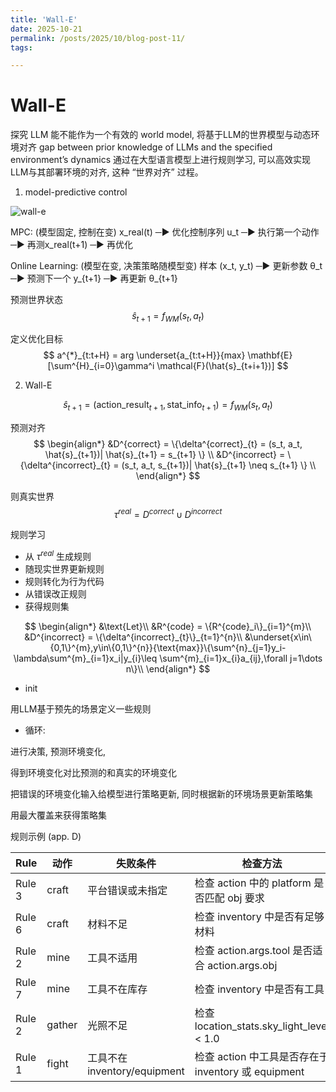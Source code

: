 ```yaml
---
title: 'Wall-E'
date: 2025-10-21
permalink: /posts/2025/10/blog-post-11/
tags:

---
```


Wall-E
======

探究 LLM 能不能作为一个有效的 world model, 将基于LLM的世界模型与动态环境对齐
gap between prior knowledge of LLMs and the specified environment’s dynamics
通过在大型语言模型上进行规则学习, 可以高效实现LLM与其部署环境的对齐, 这种 “世界对齐” 过程。

1. model-predictive control

![wall-e](https://worfsmile.github.io//assets/images/2025-10-21-blog-post-11/image.png)

MPC:
(模型固定, 控制在变)
x_real(t) ─► 优化控制序列 u_t ─► 执行第一个动作 ─► 再测x_real(t+1) ─► 再优化

Online Learning:
(模型在变, 决策策略随模型变)
样本 (x_t, y_t) ─► 更新参数 θ_t ─► 预测下一个 y_{t+1} ─► 再更新 θ_{t+1}

预测世界状态
$$
\hat{s}_{t+1} = f_{WM}(s_t, a_t)
$$

定义优化目标
$$
a^{*}_{t:t+H} = arg \underset{a_{t:t+H}}{max} \mathbf{E}[\sum^{H}_{i=0}\gamma^i \mathcal{F}(\hat{s}_{t+i+1})]
$$

2. Wall-E

$$
\hat{s}_{t+1} = (\text{action\_result}_{t+1}, \text{stat\_info}_{t+1}) = f_{WM}(s_t, a_t)
$$

预测对齐
$$
\begin{align*}
&D^{correct} = \{\delta^{correct}_{t} = (s_t, a_t, \hat{s}_{t+1})| \hat{s}_{t+1} = s_{t+1} \} \\
&D^{incorrect} = \{\delta^{incorrect}_{t} = (s_t, a_t, s_{t+1})| \hat{s}_{t+1} \neq s_{t+1} \} \\
\end{align*}
$$

则真实世界
$$
\tau^{real} = D^{correct} \cup D^{incorrect}
$$

规则学习

- 从 $\tau^{real}$ 生成规则
- 随现实世界更新规则
- 规则转化为行为代码
- 从错误改正规则
- 获得规则集

$$
\begin{align*}
&\text{Let}\\
&R^{code} = \{R^{code}_i\}_{i=1}^{m}\\
&D^{incorrect} = \{\delta^{incorrect}_{t}\}_{t=1}^{n}\\
&\underset{x\in\{0,1\}^{m},y\in\{0,1\}^{n}}{\text{max}}\{\sum^{n}_{j=1}y_i-\lambda\sum^{m}_{i=1}x_i|y_{i}\leq \sum^{m}_{i=1}x_{i}a_{ij},\forall j=1\dots n\}\\
\end{align*}
$$

- init 

用LLM基于预先的场景定义一些规则

- 循环:

进行决策, 预测环境变化, 

得到环境变化对比预测的和真实的环境变化

把错误的环境变化输入给模型进行策略更新, 同时根据新的环境场景更新策略集

用最大覆盖来获得策略集



规则示例 (app. D)

| Rule   | 动作   | 失败条件                     | 检查方法                                            |
| ------ | ------ | ---------------------------- | --------------------------------------------------- |
| Rule 3 | craft  | 平台错误或未指定             | 检查 action 中的 platform 是否匹配 obj 要求         |
| Rule 6 | craft  | 材料不足                     | 检查 inventory 中是否有足够材料                     |
| Rule 2 | mine   | 工具不适用                   | 检查 action.args.tool 是否适合 action.args.obj      |
| Rule 7 | mine   | 工具不在库存                 | 检查 inventory 中是否有工具                         |
| Rule 2 | gather | 光照不足                     | 检查 location_stats.sky_light_level < 1.0           |
| Rule 1 | fight  | 工具不在 inventory/equipment | 检查 action 中工具是否存在于 inventory 或 equipment |
